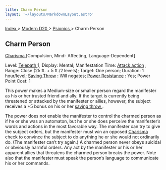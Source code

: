 ```yaml
---
title: Charm Person
layout: '~/layouts/MarkdownLayout.astro'
---
```


[ Index ](/) > [ Modern D20 ](/modern.d20.srd) > [ Psionics ](/modern.d20.srd/psionics) > Charm Person

##  Charm Person

[ Charisma ](/modern.d20.srd/basics/ability.scores) [Compulsion, Mind- Affecting, Language-Dependent]

Level: [ Telepath ](/modern.d20.srd/classes/advanced/telepath) 1; Display:
Mental; Manifestation Time: [ Attack action](/modern.d20.srd/combat/attack.actions) ; Range: Close (25 ft. + 5 ft./2
levels); Target: One person; Duration: 1 hour/level; [ Saving Throw](/modern.d20.srd/basics/saving.throws) : Will negates; [ Power Resistance](/modern.d20.srd/special.abilities/power.resistance) : Yes; Power Point Cost:
1

This power makes a Medium-size or smaller person regard the manifester as his
or her trusted friend and ally. If the target is currently being threatened or
attacked by the manifester or allies, however, the subject receives a +5 bonus
on his or her [ saving throw ](/modern.d20.srd/basics/saving.throws) .

The power does not enable the manifester to control the charmed person as if
he or she was an automaton, but he or she does perceive the manifester’s words
and actions in the most favorable way. The manifester can try to give the
subject orders, but the manifester must win an opposed [ Charisma](/modern.d20.srd/basics/ability.scores) check to convince the subject to do
anything he or she would not ordinarily do. (The manifester can’t try again.)
A charmed person never obeys suicidal or obviously harmful orders. Any act by
the manifester or his or her apparent allies that threatens the charmed person
breaks the power. Note also that the manifester must speak the person’s
language to communicate his or her commands.

